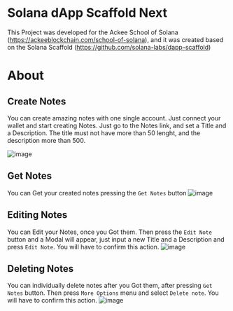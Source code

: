 
# Solana dApp Scaffold Next
This Project was developed for the Ackee School of Solana (https://ackeeblockchain.com/school-of-solana), and it was created based on the Solana Scaffold (https://github.com/solana-labs/dapp-scaffold)

# About
## Create Notes
You can create amazing notes with one single account. Just connect your wallet and start creating Notes.
Just go to the Notes link, and set a Title and a Description. The title must not have more than 50 lenght, and the description more than 500.

![image](https://user-images.githubusercontent.com/63616977/229954469-17328d7f-ff19-41a5-82bd-0c8bc6802336.png)

## Get Notes
You can Get your created notes pressing the `Get Notes` button
![image](https://user-images.githubusercontent.com/63616977/229953954-d3420dc7-3669-4bb4-a6ae-d133657f66f2.png)

## Editing Notes
You can Edit your Notes, once you Got them. Then press the `Edit Note` button and a Modal will appear, just input a new Title and a Description and press `Edit Note`. You will have to confirm this action.
![image](https://user-images.githubusercontent.com/63616977/229954740-e2c66182-b172-485f-a0ac-4a4385bc2831.png)

## Deleting Notes
You can individually delete notes after you Got them, after pressing `Get Notes` button. Then press `More Options` menu and select `Delete note`. You will have to confirm this action.
![image](https://user-images.githubusercontent.com/63616977/229954882-d7140b5a-5379-4945-86b4-8cb5ee8cb3e2.png)


